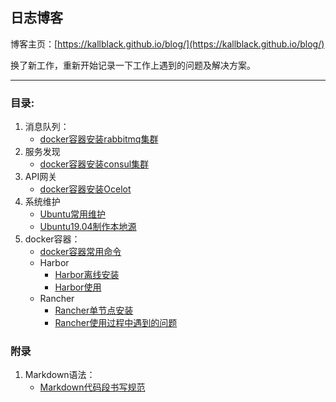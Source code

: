 ## 日志博客

博客主页：[https://kallblack.github.io/blog/](https://kallblack.github.io/blog/)

换了新工作，重新开始记录一下工作上遇到的问题及解决方案。

---
### 目录:

1. 消息队列：
    - [docker容器安装rabbitmq集群](https://kallblack.github.io/blog/queue/rabbitmq/rabbitmq)
2. 服务发现
    - [docker容器安装consul集群](https://kallblack.github.io/blog/service-discovery/consul/consul)
3. API网关
    - [docker容器安装Ocelot](https://kallblack.github.io/blog/api-gateway/ocelot/ocelot)
4. 系统维护
    - [Ubuntu常用维护](https://kallblack.github.io/blog/system/ubuntu/ubuntu)
    - [Ubuntu19.04制作本地源](https://kallblack.github.io/blog/system/ubuntu/debs)
5. docker容器：
    - [docker容器常用命令](https://kallblack.github.io/blog/docker/docker/docker)
    - Harbor
        - [Harbor离线安装](https://kallblack.github.io/blog/docker/harbor/setup)
        - [Harbor使用](https://kallblack.github.io/blog/docker/harbor/use)
    - Rancher
        - [Rancher单节点安装](https://kallblack.github.io/blog/docker/rancher/single-node)
        - [Rancher使用过程中遇到的问题](https://kallblack.github.io/blog/docker/rancher/question)

### 附录

1. Markdown语法：
    - [Markdown代码段书写规范](https://kallblack.github.io/blog/appendix/markdown-code)